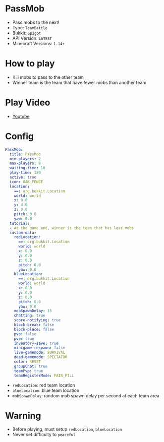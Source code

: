 # PassMob
- Pass mobs to the next!
- Type: `TeamBattle`
- Bukkit: `Spigot` 
- API Version: `LATEST`
- Minecraft Versions: `1.14+`

# How to play
- Kill mobs to pass to the other team
- Winner team is the team that have fewer mobs than another team
  
# Play Video
- [Youtube](https://www.youtube.com/watch?v=dH6G-9Q7Als)


# Config
```yaml
PassMob:
  title: PassMob
  min-players: 2
  max-players: 8
  waiting-time: 10
  play-time: 120
  active: true
  icon: OAK_FENCE
  location:
    ==: org.bukkit.Location
    world: world
    x: 0.0
    y: 4.0
    z: 0.0
    pitch: 0.0
    yaw: 0.0
  tutorial:
  - At the game end, winner is the team that has less mobs
  custom-data:
    redLocation:
      ==: org.bukkit.Location
      world: world
      x: 0.0
      y: 0.0
      z: 0.0
      pitch: 0.0
      yaw: 0.0
    blueLocation:
      ==: org.bukkit.Location
      world: world
      x: 0.0
      y: 0.0
      z: 0.0
      pitch: 0.0
      yaw: 0.0
    mobSpawnDelay: 15
    chatting: true
    score-notifying: true
    block-break: false
    block-place: false
    pvp: false
    pve: true
    inventory-save: true
    minigame-respawn: false
    live-gamemode: SURVIVAL
    dead-gamemode: SPECTATOR
    color: RESET
    groupChat: true
    teamPvp: true
    teamRegisterMode: FAIR_FILL
```
- `redLocation`: red team location
- `blueLocation`: blue team location
- `mobSpawnDelay`: random mob spawn delay per second at each team area

# Warning
- Before playing, must setup `redLocation`, `blueLocation`
- Never set difficulty to `peaceful`
